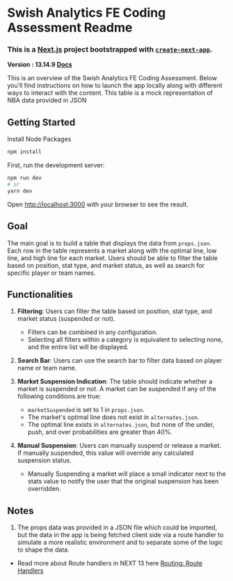 # Swish Analytics FE Coding Assessment Readme

### This is a [Next.js](https://nextjs.org/) project bootstrapped with [`create-next-app`](https://github.com/vercel/next.js/tree/canary/packages/create-next-app).

**Version : 13.14.9 [Docs](https://nextjs.org/docs)**

This is an overview of the Swish Analytics FE Coding Assessment. Below you’ll find instructions on how to launch the app locally along with different ways to interact with the content. This table is a mock representation of NBA data provided in JSON

## Getting Started

Install Node Packages

```bash
npm install
```

First, run the development server:

```bash
npm run dev
# or
yarn dev
```

Open [http://localhost:3000](http://localhost:3000) with your browser to see the result.

## Goal

The main goal is to build a table that displays the data from `props.json`. Each row in the table represents a market along with the optimal line, low line, and high line for each market. Users should be able to filter the table based on position, stat type, and market status, as well as search for specific player or team names.

## Functionalities

1. **Filtering**: Users can filter the table based on position, stat type, and market status (suspended or not).

    - Filters can be combined in any configuration.
    - Selecting all filters within a category is equivalent to selecting none, and the entire list will be displayed.

2. **Search Bar**: Users can use the search bar to filter data based on player name or team name.

3. **Market Suspension Indication**: The table should indicate whether a market is suspended or not. A market can be suspended if any of the following conditions are true:

    - `marketSuspended` is set to 1 in `props.json`.
    - The market's optimal line does not exist in `alternates.json`.
    - The optimal line exists in `alternates.json`, but none of the under, push, and over probabilities are greater than 40%.

4. **Manual Suspension**: Users can manually suspend or release a market. If manually suspended, this value will override any calculated suspension status.
    - Manually Suspending a market will place a small indicator next to the stats value to notify the user that the original suspension has been overridden.

## Notes

1. The props data was provided in a JSON file which could be imported, but the data in the app is being fetched client side via a route handler to simulate a more realistic environment and to separate some of the logic to shape the data.

-   Read more about Route handlers in NEXT 13 here [Routing: Route Handlers](https://nextjs.org/docs/app/building-your-application/routing/route-handlers)
